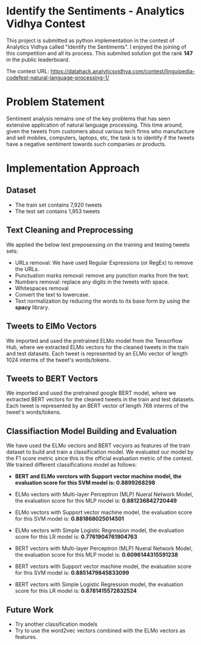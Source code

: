 # Identify the Sentiments - Analytics Vidhya Contest

This project is submitted as python implementation in the contest of Analytics Vidhya called "Identify the Sentiments". I enjoyed the joining of this competition and all its process. This submited solution got the rank <b>147</b> in the public leaderboard.

The contest URL: https://datahack.analyticsvidhya.com/contest/linguipedia-codefest-natural-language-processing-1/

# Problem Statement
Sentiment analysis remains one of the key problems that has seen extensive application of natural language processing. This time around, given the tweets from customers about various tech firms who manufacture and sell mobiles, computers, laptops, etc, the task is to identify if the tweets have a negative sentiment towards such companies or products.

# Implementation Approach

## Dataset

- The train set contains 7,920 tweets
- The test set contains 1,953 tweets

## Text Cleaning and Preprocessing 
We applied the below text preposessing on the training and testing tweets sets:

- URLs removal: We have used Regular Expressions (or RegEx) to remove the URLs.
- Punctuation marks removal: remove any punction marks from the text.
- Numbers removal: replace any digits in the tweets with space.
- Whitespaces removal
- Convert the text to lowercase.
- Text normalization by reducing the words to its base form by using the <b>spacy</b> library.


## Tweets to ElMo Vectors

We imported and used the pretrained ELMo model from the Tensorflow Hub, where we extracted ELMo vectors for the cleaned tweets in the train and test datasets. Each tweet is represented by an ELMo vector of length 1024 interms of the tweet's words/tokens.


## Tweets to BERT Vectors

We imported and used the pretrained google BERT model, where we extracted BERT vectors for the cleaned tweets in the train and test datasets. Each tweet is represented by an BERT vector of length 768 interms of the tweet's words/tokens.


## Classifiaction Model Building and Evaluation

We have used the ELMo vectors and BERT vecyors as features of the train dataset to build and train a classification model. We evaluated our model by the F1 score metric since this is the official evaluation metric of the contest. We trained different classifications model as follows:

 - <b>BERT and ELMo verctors with Support vector machine model, the evaluation score for this SVM model is: <b>0.8899268298</b></b>


- ELMo vectors with Multi-layer Perceptron (MLP) Nueral Network Model, the evaluation score for this MLP model is: <b>0.881236842720449</b>
- ELMo vectors with Support vector machine model, the evaluation score for this SVM model is: <b>0.881868025014501</b>
- ELMo vectors with Simple Logistic Regression model, the evaluation score for this LR model is: <b>0.7761904761904763</b>


- BERT vectors with Multi-layer Perceptron (MLP) Nueral Network Model, the evaluation score for this MLP model is: <b>0.6096144315591238</b>
- BERT vectors with Support vector machine model, the evaluation score for this SVM model is: <b>0.8851479845833099</b>
- BERT vectors with Simple Logistic Regression model, the evaluation score for this LR model is: <b>0.8781415572832524</b>


## Future Work

- Try another classification models
- Try to use the word2vec vectors combined with the ELMo vectors as features.




